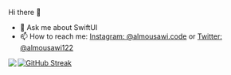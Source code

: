 Hi there 👋

- 💬 Ask me about SwiftUI
- 📫 How to reach me: <a href="https://instagram.com/almousawi.h12">Instagram: @almousawi.code</a> or <a href="https://twitter.com/almousawi122">Twitter: @almousawi122</a>

<!--- you profile rank --->
<a href="https://hAlmousawi12.github.io">
  <img align="left" src="https://github-readme-stats.alexxxdev.vercel.app/api?username=hAlmousawi12&show_icons=true&count_private=true&hide_border=true&theme=tokyonight" />


<!--- most used languages --->
<!-- <img align="center" src="https://github-readme-stats.alexxxdev.vercel.app/api/top-langs/?username=hAlmousawi12&layout=compact&card_width=250&hide_border=true&theme=tokyonight" /> -->
<!-- </a> -->

[![GitHub Streak](http://github-readme-streak-stats.herokuapp.com?user=hAlmousawi12&theme=github-dark&date_format=j%20M%5B%20Y%5D)]()
